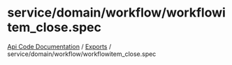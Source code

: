 # service/domain/workflow/workflowitem\_close.spec
[Api Code Documentation](../README.md) / [Exports](../modules.md) / service/domain/workflow/workflowitem\_close.spec

